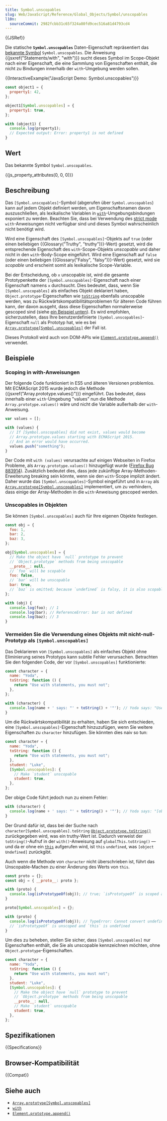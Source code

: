 ```yaml
---
title: Symbol.unscopables
slug: Web/JavaScript/Reference/Global_Objects/Symbol/unscopables
l10n:
  sourceCommit: 2982fcbb31c65f324a80fd9cec516a81d4793cd4
---
```


{{JSRef}}

Die statische **`Symbol.unscopables`** Daten-Eigenschaft repräsentiert das [bekannte Symbol](/de/docs/Web/JavaScript/Reference/Global_Objects/Symbol#well-known_symbols) `Symbol.unscopables`. Die Anweisung {{jsxref("Statements/with", "with")}} sucht dieses Symbol im Scope-Objekt nach einer Eigenschaft, die eine Sammlung von Eigenschaften enthält, die nicht zu Bindungen innerhalb der `with`-Umgebung werden sollen.

{{InteractiveExample("JavaScript Demo: Symbol.unscopables")}}

```js interactive-example
const object1 = {
  property1: 42,
};

object1[Symbol.unscopables] = {
  property1: true,
};

with (object1) {
  console.log(property1);
  // Expected output: Error: property1 is not defined
}
```

## Wert

Das bekannte Symbol `Symbol.unscopables`.

{{js_property_attributes(0, 0, 0)}}

## Beschreibung

Das `[Symbol.unscopables]`-Symbol (abgerufen über `Symbol.unscopables`) kann auf jedem Objekt definiert werden, um Eigenschaftsnamen davon auszuschließen, als lexikalische Variablen in [`with`](/de/docs/Web/JavaScript/Reference/Statements/with)-Umgebungsbindungen exponiert zu werden. Beachten Sie, dass bei Verwendung des [strict mode](/de/docs/Web/JavaScript/Reference/Strict_mode) `with`-Anweisungen nicht verfügbar sind und dieses Symbol wahrscheinlich nicht benötigt wird.

Wird eine Eigenschaft des `[Symbol.unscopables]`-Objekts auf `true` (oder einen beliebigen {{Glossary("Truthy", "truthy")}}-Wert) gesetzt, wird die entsprechende Eigenschaft des `with`-Scope-Objekts _unscopable_ und daher nicht in den `with`-Body-Scope eingeführt. Wird eine Eigenschaft auf `false` (oder einen beliebigen {{Glossary("Falsy", "falsy")}}-Wert) gesetzt, wird sie _scopable_ und erscheint somit als lexikalische Scope-Variable.

Bei der Entscheidung, ob `x` unscopable ist, wird die gesamte Prototypenkette der `[Symbol.unscopables]`-Eigenschaft nach einer Eigenschaft namens `x` durchsucht. Dies bedeutet, dass, wenn Sie `[Symbol.unscopables]` als einfaches Objekt deklariert haben, `Object.prototype`-Eigenschaften wie [`toString`](/de/docs/Web/JavaScript/Reference/Global_Objects/Object/toString) ebenfalls unscopable werden, was zu Rückwärtskompatibilitätsproblemen für älteren Code führen kann, der davon ausgeht, dass diese Eigenschaften normalerweise gescoped sind (siehe [ein Beispiel unten](#avoid_using_a_non-null-prototype_object_as_symbol.unscopables)). Es wird empfohlen, sicherzustellen, dass Ihre benutzerdefinierte `[Symbol.unscopables]`-Eigenschaft `null` als Prototyp hat, wie es bei [`Array.prototype[Symbol.unscopables]`](/de/docs/Web/JavaScript/Reference/Global_Objects/Array/Symbol.unscopables) der Fall ist.

Dieses Protokoll wird auch von DOM-APIs wie [`Element.prototype.append()`](/de/docs/Web/API/Element/append) verwendet.

## Beispiele

### Scoping in with-Anweisungen

Der folgende Code funktioniert in ES5 und älteren Versionen problemlos. Mit ECMAScript 2015 wurde jedoch die Methode {{jsxref("Array.prototype.values()")}} eingeführt. Das bedeutet, dass innerhalb einer `with`-Umgebung "values" nun die Methode `Array.prototype.values()` wäre und nicht die Variable außerhalb der `with`-Anweisung.

```js
var values = [];

with (values) {
  // If [Symbol.unscopables] did not exist, values would become
  // Array.prototype.values starting with ECMAScript 2015.
  // And an error would have occurred.
  values.push("something");
}
```

Der Code mit `with (values)` verursachte auf einigen Webseiten in Firefox Probleme, als `Array.prototype.values()` hinzugefügt wurde ([Firefox Bug 883914](https://bugzil.la/883914)). Zusätzlich bedeutet dies, dass jede zukünftige Array-Methoden-Erweiterung breaking sein könnte, wenn sie den `with`-Scope implizit ändert. Daher wurde das `[Symbol.unscopables]`-Symbol eingeführt und in `Array` als [`Array.prototype[Symbol.unscopables]`](/de/docs/Web/JavaScript/Reference/Global_Objects/Array/Symbol.unscopables) implementiert, um zu verhindern, dass einige der Array-Methoden in die `with`-Anweisung gescoped werden.

### Unscopables in Objekten

Sie können `[Symbol.unscopables]` auch für Ihre eigenen Objekte festlegen.

```js
const obj = {
  foo: 1,
  bar: 2,
  baz: 3,
};

obj[Symbol.unscopables] = {
  // Make the object have `null` prototype to prevent
  // `Object.prototype` methods from being unscopable
  __proto__: null,
  // `foo` will be scopable
  foo: false,
  // `bar` will be unscopable
  bar: true,
  // `baz` is omitted; because `undefined` is falsy, it is also scopable (default)
};

with (obj) {
  console.log(foo); // 1
  console.log(bar); // ReferenceError: bar is not defined
  console.log(baz); // 3
}
```

### Vermeiden Sie die Verwendung eines Objekts mit nicht-null-Prototyp als `[Symbol.unscopables]`

Das Deklarieren von `[Symbol.unscopables]` als einfaches Objekt ohne Eliminierung seines Prototyps kann subtile Fehler verursachen. Betrachten Sie den folgenden Code, der vor `[Symbol.unscopables]` funktionierte:

```js
const character = {
  name: "Yoda",
  toString: function () {
    return "Use with statements, you must not";
  },
};

with (character) {
  console.log(name + ' says: "' + toString() + '"'); // Yoda says: "Use with statements, you must not"
}
```

Um die Rückwärtskompatibilität zu erhalten, haben Sie sich entschieden, eine `[Symbol.unscopables]`-Eigenschaft hinzuzufügen, wenn Sie weitere Eigenschaften zu `character` hinzufügen. Sie könnten dies naiv so tun:

```js example-bad
const character = {
  name: "Yoda",
  toString: function () {
    return "Use with statements, you must not";
  },
  student: "Luke",
  [Symbol.unscopables]: {
    // Make `student` unscopable
    student: true,
  },
};
```

Der obige Code führt jedoch nun zu einem Fehler:

```js
with (character) {
  console.log(name + ' says: "' + toString() + '"'); // Yoda says: "[object Undefined]"
}
```

Der Grund dafür ist, dass bei der Suche nach `character[Symbol.unscopables].toString` [`Object.prototype.toString()`](/de/docs/Web/JavaScript/Reference/Global_Objects/Object/toString) zurückgegeben wird, was ein truthy-Wert ist. Dadurch verweist der `toString()`-Aufruf in der `with()`-Anweisung auf `globalThis.toString()` — und da er ohne ein [`this`](/de/docs/Web/JavaScript/Reference/Operators/this) aufgerufen wird, ist `this` `undefined`, was `[object Undefined]` zurückgibt.

Auch wenn die Methode von `character` nicht überschrieben ist, führt das Unscopable-Machen zu einer Änderung des Werts von `this`.

```js
const proto = {};
const obj = { __proto__: proto };

with (proto) {
  console.log(isPrototypeOf(obj)); // true; `isPrototypeOf` is scoped and `this` is `proto`
}

proto[Symbol.unscopables] = {};

with (proto) {
  console.log(isPrototypeOf(obj)); // TypeError: Cannot convert undefined or null to object
  // `isPrototypeOf` is unscoped and `this` is undefined
}
```

Um dies zu beheben, stellen Sie sicher, dass `[Symbol.unscopables]` nur Eigenschaften enthält, die Sie als unscopable kennzeichnen möchten, ohne `Object.prototype`-Eigenschaften.

```js example-good
const character = {
  name: "Yoda",
  toString: function () {
    return "Use with statements, you must not";
  },
  student: "Luke",
  [Symbol.unscopables]: {
    // Make the object have `null` prototype to prevent
    // `Object.prototype` methods from being unscopable
    __proto__: null,
    // Make `student` unscopable
    student: true,
  },
};
```

## Spezifikationen

{{Specifications}}

## Browser-Kompatibilität

{{Compat}}

## Siehe auch

- [`Array.prototype[Symbol.unscopables]`](/de/docs/Web/JavaScript/Reference/Global_Objects/Array/Symbol.unscopables)
- [`with`](/de/docs/Web/JavaScript/Reference/Statements/with)
- [`Element.prototype.append()`](/de/docs/Web/API/Element/append)
